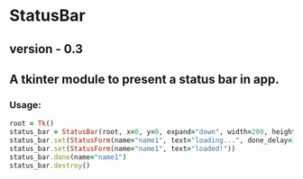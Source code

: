 # StatusBar
## version - 0.3
## A tkinter module to present a status bar in app.

### Usage:
``` rb
root = Tk()
status_bar = StatusBar(root, x=0, y=0, expand="down", width=200, height=12, bg="yellow")
status_bar.set(StatusForm(name="name1", text="loading...", done_delay=3))
status_bar.set(StatusForm(name="name1", text="loaded!"))
status_bar.done(name="name1")
status_bar.destroy()
```
